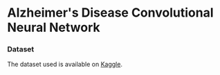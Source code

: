 # Alzheimer's Disease Convolutional Neural Network

### Dataset
The dataset used is available on [Kaggle](https://www.kaggle.com/tourist55/alzheimers-dataset-4-class-of-images).

